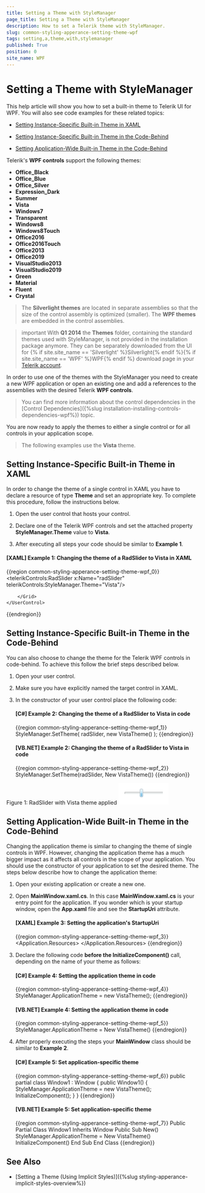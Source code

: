 ```yaml
---
title: Setting a Theme with StyleManager
page_title: Setting a Theme with StyleManager
description: How to set a Telerik theme with StyleManager.
slug: common-styling-apperance-setting-theme-wpf
tags: setting,a,theme,with,stylemanager
published: True
position: 0
site_name: WPF
---
```


# Setting a Theme with StyleManager

This help article will show you how to set a built-in theme to Telerik UI for WPF. You will also see code examples for these related topics:      

* [Setting Instance-Specific Built-in Theme in XAML](#setting-instance-specific-built-in-theme-in-xaml)

* [Setting Instance-Specific Built-in Theme in the Code-Behind](#setting-instance-specific-built-in-theme-in-the-code-behind)

* [Setting Application-Wide Built-in Theme in the Code-Behind](#setting-application-wide-built-in-theme-in-the-code-behind)

Telerik's __WPF controls__ support the following themes:      

* __Office_Black__
* __Office_Blue__
* __Office_Silver__
* __Expression_Dark__
* __Summer__
* __Vista__
* __Windows7__
* __Transparent__
* __Windows8__
* __Windows8Touch__
* __Office2016__
* __Office2016Touch__
* __Office2013__
* __Office2019__
* __VisualStudio2013__
* __VisualStudio2019__
* __Green__
* __Material__
* __Fluent__
* __Crystal__

>The __Silverlight themes__ are located in separate assemblies so that the size of the control assembly is optimized (smaller). The __WPF themes__ are embedded in the control assemblies.

>important With **Q1 2014** the **Themes** folder, containing the standard themes used with StyleManager, is not provided in the installation package anymore. They can be separately downloaded from the UI for {% if site.site_name == 'Silverlight' %}Silverlight{% endif %}{% if site.site_name == 'WPF' %}WPF{% endif %} download page in your [Telerik account](http://www.telerik.com/account.aspx).        

In order to use one of the themes with the StyleManager you need to create a new WPF application or open an existing one and add a references to the assemblies with the desired Telerik __WPF controls__.

>You can find more information about the control dependencies in the [Control Dependencies]({%slug installation-installing-controls-dependencies-wpf%}) topic.        

You are now ready to apply the themes to either a single control or for all controls in your application scope.

>The following examples use the __Vista__ theme.        

## Setting Instance-Specific Built-in Theme in XAML

In order to change the theme of a single control in XAML you have to declare a resource of type __Theme__ and set an appropriate key. To complete this procedure, follow the instructions below.        

1. Open the user control that hosts your control. 

2. Declare one of the Telerik WPF controls and set the attached property __StyleManager.Theme__ value to __Vista__.        

3. After executing all steps your code should be similar to __Example 1__.        

#### __[XAML] Example 1: Changing the theme of a RadSlider to Vista in XAML__  
{{region common-styling-apperance-setting-theme-wpf_0}}
	<UserControl x:Class="Test.SampeControl"
	    xmlns="http://schemas.microsoft.com/winfx/2006/xaml/presentation"
	    xmlns:x="http://schemas.microsoft.com/winfx/2006/xaml"
	    xmlns:telerikControls="clr-namespace:Telerik.Windows.Controls;assembly=Telerik.Windows.Controls">
	    <Grid>	
	        <telerikControls:RadSlider x:Name="radSlider"
	            telerikControls:StyleManager.Theme="Vista"/>
	
	    </Grid>
	</UserControl>
{{endregion}}

## Setting Instance-Specific Built-in Theme in the Code-Behind

You can also choose to change the theme for the Telerik WPF controls in code-behind. To achieve this follow the brief steps described below.        

1. Open your user control.        

2. Make sure you have explicitly named the target control in XAML.        

3. In the constructor of your user control place the following code:        

	#### __[C#] Example 2: Changing the theme of a RadSlider to Vista in code__  
	{{region common-styling-apperance-setting-theme-wpf_1}}
		StyleManager.SetTheme( radSlider, new VistaTheme() );
	{{endregion}}

	#### __[VB.NET] Example 2: Changing the theme of a RadSlider to Vista in code__  
	{{region common-styling-apperance-setting-theme-wpf_2}}
		StyleManager.SetTheme(radSlider, New VistaTheme())
	{{endregion}}

Figure 1: RadSlider with Vista theme applied
![Common Styling Theming Setting Built In Theme 020 WPF](images/Common_StylingThemingSettingBuiltInTheme_020_WPF.png)

## Setting Application-Wide Built-in Theme in the Code-Behind

Changing the application theme is similar to changing the theme of single controls in WPF. However, changing the application theme has a much bigger impact as it affects all controls in the scope of your application. You should use the constructor of your application to set the desired theme. The steps below describe how to change the application theme:        

1. Open your existing application or create a new one.        

2. Open __MainWindow.xaml.cs__. In this case __MainWindow.xaml.cs__ is your entry point for the application. If you wonder which is your startup window, open the __App.xaml__ file and see the __StartupUri__ attribute.  

	#### __[XAML] Example 3: Setting the application's StartupUri__  
	{{region common-styling-apperance-setting-theme-wpf_3}}
		<Application x:Class="Test.App"
			xmlns="http://schemas.microsoft.com/winfx/2006/xaml/presentation"
			xmlns:x="http://schemas.microsoft.com/winfx/2006/xaml"
			StartupUri="Window1.xaml">
			<Application.Resources>	
			</Application.Resources>
		</Application>
	{{endregion}}

3. Declare the following code __before the InitializeComponent()__ call, depending on the name of your theme as follows:        

	#### __[C#] Example 4: Setting the application theme in code__  
	{{region common-styling-apperance-setting-theme-wpf_4}}
		StyleManager.ApplicationTheme = new VistaTheme();
	{{endregion}}

	#### __[VB.NET] Example 4: Setting the application theme in code__  
	{{region common-styling-apperance-setting-theme-wpf_5}}
		StyleManager.ApplicationTheme = New VistaTheme()
	{{endregion}}

4. After properly executing the steps your __MainWindow__ class should be similar to __Example 2__.  

	#### __[C#] Example 5: Set application-specific theme__  
	{{region common-styling-apperance-setting-theme-wpf_6}}
		public partial class Window1 : Window
		{
			public Window1()
			{
				StyleManager.ApplicationTheme = new VistaTheme();
				InitializeComponent();
			}
		}
	{{endregion}}

	#### __[VB.NET] Example 5: Set application-specific theme__  
	{{region common-styling-apperance-setting-theme-wpf_7}}
		Public Partial Class Window1
			Inherits Window
			Public Sub New()
				StyleManager.ApplicationTheme = New VistaTheme()
				InitializeComponent()
			End Sub
		End Class
	{{endregion}}
	
## See Also
 * [Setting a Theme (Using Implicit Styles)]({%slug styling-apperance-implicit-styles-overview%})